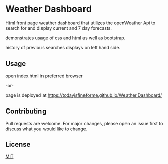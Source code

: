 # Weather Dashboard

Html front page weather dashboard that utilizes the openWeather Api to search for and display current and 7 day forecasts.  

demonstrates usage of css and html as well as bootstrap. 

history of previous searches displays on left hand side.

## Usage
open index.html in preferred browser

-or-

page is deployed at https://todayisfineforme.github.io/Weather.Dashboard/


## Contributing
Pull requests are welcome. For major changes, please open an issue first to discuss what you would like to change.

## License
[MIT](https://choosealicense.com/licenses/mit/)
